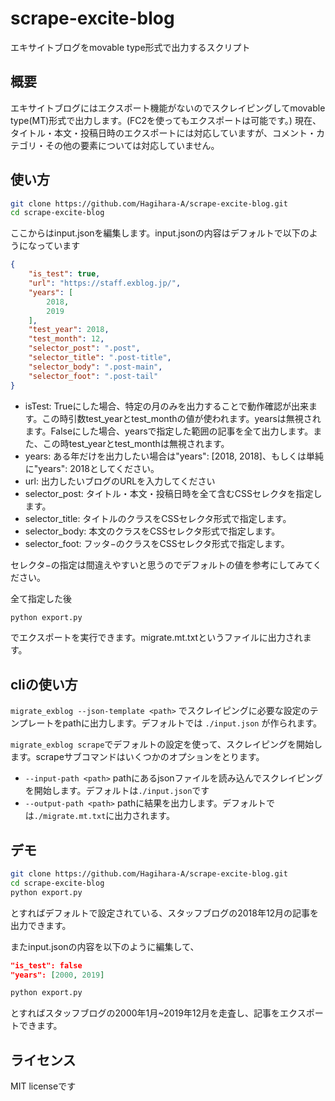 # scrape-excite-blog
エキサイトブログをmovable type形式で出力するスクリプト
## 概要
エキサイトブログにはエクスポート機能がないのでスクレイピングしてmovable type(MT)形式で出力します。(FC2を使ってもエクスポートは可能です。)
現在、タイトル・本文・投稿日時のエクスポートには対応していますが、コメント・カテゴリ・その他の要素については対応していません。
## 使い方
```bash
git clone https://github.com/Hagihara-A/scrape-excite-blog.git
cd scrape-excite-blog
```
ここからはinput.jsonを編集します。input.jsonの内容はデフォルトで以下のようになっています
```json
{
    "is_test": true,
    "url": "https://staff.exblog.jp/",
    "years": [
        2018,
        2019
    ],
    "test_year": 2018,
    "test_month": 12,
    "selector_post": ".post",
    "selector_title": ".post-title",
    "selector_body": ".post-main",
    "selector_foot": ".post-tail"
}
```

- isTest: Trueにした場合、特定の月のみを出力することで動作確認が出来ます。この時引数test_yearとtest_monthの値が使われます。yearsは無視されます。Falseにした場合、yearsで指定した範囲の記事を全て出力します。また、この時test_yearとtest_monthは無視されます。
- years: ある年だけを出力したい場合は"years": [2018, 2018]、もしくは単純に"years": 2018としてください。
- url: 出力したいブログのURLを入力してください
- selector_post: タイトル・本文・投稿日時を全て含むCSSセレクタを指定します。
- selector_title: タイトルのクラスをCSSセレクタ形式で指定します。
- selector_body: 本文のクラスをCSSセレクタ形式で指定します。
- selector_foot: フッタ−のクラスをCSSセレクタ形式で指定します。

セレクタ−の指定は間違えやすいと思うのでデフォルトの値を参考にしてみてください。

全て指定した後
```bash
python export.py
```
でエクスポートを実行できます。migrate.mt.txtというファイルに出力されます。
## cliの使い方
``migrate_exblog --json-template <path>`` でスクレイピングに必要な設定のテンプレートをpathに出力します。デフォルトでは ``./input.json`` が作られます。

``migrate_exblog scrape``でデフォルトの設定を使って、スクレイピングを開始します。scrapeサブコマンドはいくつかのオプションをとります。
* ``--input-path <path>`` pathにあるjsonファイルを読み込んでスクレイピングを開始します。デフォルトは``./input.json``です
* ``--output-path <path>`` pathに結果を出力します。デフォルトでは``./migrate.mt.txt``に出力されます。　

## デモ
```bash
git clone https://github.com/Hagihara-A/scrape-excite-blog.git
cd scrape-excite-blog
python export.py
```
とすればデフォルトで設定されている、スタッフブログの2018年12月の記事を出力できます。

またinput.jsonの内容を以下のように編集して、
```json
"is_test": false
"years": [2000, 2019]
```
```bash
python export.py
```
とすればスタッフブログの2000年1月~2019年12月を走査し、記事をエクスポートできます。

## ライセンス
MIT licenseです
